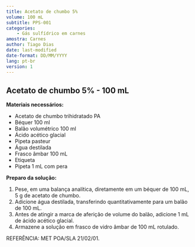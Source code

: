 ```yaml
---
title: Acetato de chumbo 5%
volume: 100 mL
subtitle: PPS-001
categories:
    - Gás sulfídrico em carnes
amostra: Carnes
author: Tiago Dias
date: last-modified
date-format: DD/MM/YYYY
lang: pt-br
version: 1
---
```


## Acetato de chumbo 5% - 100 mL

**Materiais necessários:**

- Acetato de chumbo trihidratado PA
- Béquer 100 ml
- Balão volumétrico 100 ml
- Ácido acético glacial
- Pipeta pasteur
- Água destilada
- Frasco âmbar 100 mL
- Etiqueta
- Pipeta 1 mL com pera

**Preparo da solução:**

1. Pese, em uma balança analítica, diretamente em um béquer de 100 mL, 5 g de acetato de chumbo.
2. Adicione água destilada, transferindo quantitativamente para um balão de 100 mL.
3. Antes de atingir a marca de aferição de volume do balão, adicione 1 mL de ácido acético glacial.
4. Armazene a solução em frasco de vidro âmbar de 100 mL rotulado.

REFERÊNCIA: MET POA/SLA 21/02/01.
